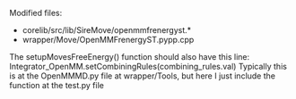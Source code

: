 Modified files: 
- corelib/src/lib/SireMove/openmmfrenergyst.*
- wrapper/Move/OpenMMFrenergyST.pypp.cpp

The setupMovesFreeEnergy() function should also have this line: 
Integrator_OpenMM.setCombiningRules(combining_rules.val)
Typically this is at the OpenMMMD.py file at wrapper/Tools, but here I just include the function at the test.py file
